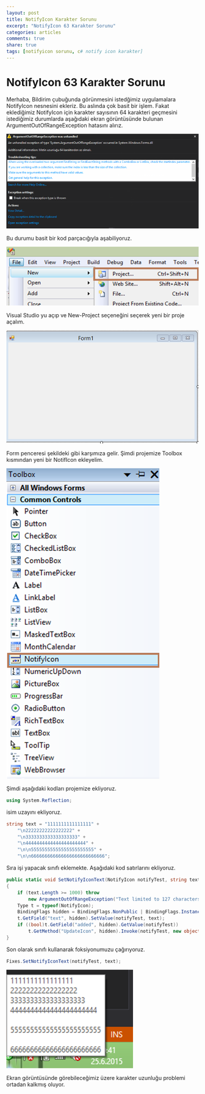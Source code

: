 ```yaml
---
layout: post
title: NotifyIcon Karakter Sorunu
excerpt: "NotifyIcon 63 Karakter Sorunu"
categories: articles
comments: true
share: true
tags: [notifyicon sorunu, c# notify icon karakter]
---
```



#   NotifyIcon 63 Karakter Sorunu

Merhaba,
Bildirim çubuğunda görünmesini istedğimiz uygulamalara NotifyIcon nesnesini ekleriz. Bu aslında çok basit bir işlem. Fakat eklediğimiz NotifyIcon için karakter sayısının 64 karakteri geçmesini istediğimiz durumlarda aşağıdaki ekran görüntüsünde bulunan ArgumentOutOfRangeException hatasını alırız.

![](../../images/2015-06-25-NotifyIcon/4)
 
Bu durumu basit bir kod parçacığıyla aşabiliyoruz.
 
![](../../images/2015-06-25-NotifyIcon/1)
 
Visual Studio yu açıp ve New-Project  seçeneğini seçerek yeni bir proje açalım.
 
![](../../images/2015-06-25-NotifyIcon/2)

Form penceresi şekildeki gibi karşımıza gelir. Şimdi projemize Toolbox kısmından yeni bir NotifIcon ekleyelim.

![](../../images/2015-06-25-NotifyIcon/3)

Şimdi aşağıdaki kodları projemize ekliyoruz.

```csharp
using System.Reflection;
```

isim uzayını ekliyoruz.
 
```csharp
string text = "1111111111111111" +  
	"\n22222222222222222" +  
	"\n3333333333333333333" +  
	"\n4444444444444444444444" +  
	"\n\n55555555555555555555555" +  
	"\n\n666666666666666666666666666";
```
                      
Sıra işi yapacak sınıfı eklemekte. Aşağıdaki kod satırlarını ekliyoruz.

```csharp
public static void SetNotifyIconText(NotifyIcon notifyTest, string text)
{
	if (text.Length >= 1000) throw 
		new ArgumentOutOfRangeException("Text limited to 127 characters");
	Type t = typeof(NotifyIcon);
	BindingFlags hidden = BindingFlags.NonPublic | BindingFlags.Instance;
	t.GetField("text", hidden).SetValue(notifyTest, text);
	if ((bool)t.GetField("added", hidden).GetValue(notifyTest))
	    t.GetMethod("UpdateIcon", hidden).Invoke(notifyTest, new object[] { true });
}
```
 
Son olarak sınıfı kullanarak foksiyonumuzu çağırıyoruz.

```csharp
Fixes.SetNotifyIconText(notifyTest, text);
```

![](../../images/2015-06-25-NotifyIcon/5)

Ekran görüntüsünde görebileceğimiz üzere karakter uzunluğu problemi ortadan kalkmış oluyor.
